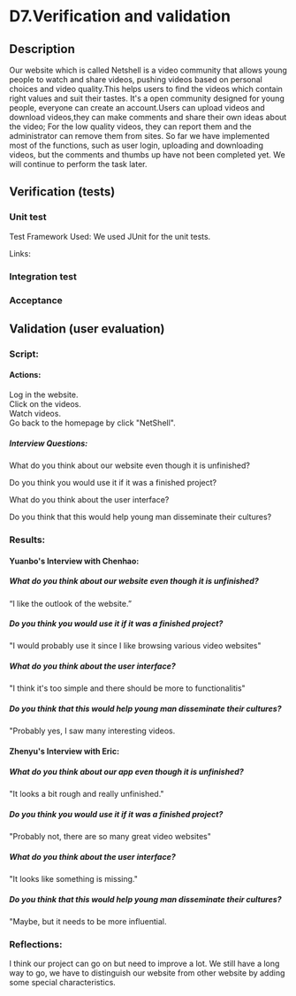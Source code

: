 # D7.Verification and validation
## Description
Our website which is called Netshell is a video community that allows young people to watch and share videos, pushing videos based on personal choices and video quality.This helps users to find the videos which contain right values and suit their tastes. It's a open community designed for young people, everyone can create an account.Users can upload videos and download videos,they can make comments and share their own ideas about the video; For the low quality videos, they can report them and the administrator can remove them from sites. 
So far we have implemented most of the functions, such as user login, uploading and downloading videos, but the comments and thumbs up have not been completed yet. We will continue to perform the task later.
## Verification (tests)
### Unit test
Test Framework Used:
We used JUnit for the unit tests.

Links:

### Integration test
### Acceptance
## Validation (user evaluation)

### Script:
#### Actions:
Log in the website.\
Click on the videos.\
Watch videos.\
Go back to the homepage by click "NetShell".

##### Interview Questions:
What do you think about our website even though it is unfinished?

Do you think you would use it if it was a finished project?

What do you think about the user interface?

Do you think that this would help young man disseminate their cultures?

### Results:
#### Yuanbo's Interview with Chenhao:
##### What do you think about our website even though it is unfinished?
“I like the outlook of the website.” 
##### Do you think you would use it if it was a finished project?
"I would probably use it since I like browsing various video websites"
##### What do you think about the user interface?
"I think it's too simple and there should be more to functionalitis"
##### Do you think that this would help young man disseminate their cultures?
"Probably yes, I saw many interesting videos.

#### Zhenyu's Interview with Eric:
##### What do you think about our app even though it is unfinished?
"It looks a bit rough and really unfinished."
##### Do you think you would use it if it was a finished project?
"Probably not, there are so many great video websites"
##### What do you think about the user interface?
"It looks like something is missing."
##### Do you think that this would help young man disseminate their cultures?
"Maybe, but it needs to be more influential.


### Reflections:
I think our project can go on but need to improve a lot. We still have a long way to go, we have to distinguish our website from other website by adding some special characteristics.




